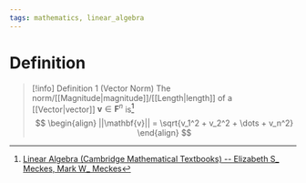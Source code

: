 ```yaml
---
tags: mathematics, linear_algebra
---
```


# Definition

> [!info] Definition 1 (Vector Norm)
> The norm/[[Magnitude|magnitude]]/[[Length|length]] of a [[Vector|vector]] $\mathbf{v} \in \mathbf{F}^n$ is[^1]
> $$
> \begin{align}
> ||\mathbf{v}|| = \sqrt{v_1^2 + v_2^2 + \dots + v_n^2}
> \end{align}
> $$

[^1]: [Linear Algebra (Cambridge Mathematical Textbooks) -- Elizabeth S_ Meckes, Mark W_ Meckes](zotero://open-pdf/library/items/HG5B3R7J?page=49)